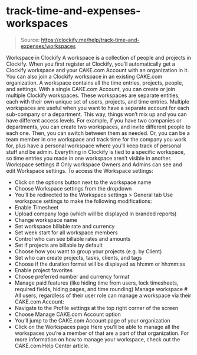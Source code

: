 # track-time-and-expenses-workspaces

> Source: https://clockify.me/help/track-time-and-expenses/workspaces

Workspace in Clockify
A workspace is a collection of people and projects in Clockify. When you first register at Clockify, you’ll automatically get a Clockify workspace and your CAKE.com Account with an organization in it.
You can also join a Clockify workspace in an existing CAKE.com organization. A workspace contains all the time entries, projects, people, and settings.
With a single CAKE.com Account, you can create or join multiple Clockify workspaces. These workspaces are separate entities, each with their own unique set of users, projects, and time entries.
Multiple workspaces are useful when you want to have a separate account for each sub-company or a department. This way, things won’t mix up and you can have different access levels.
For example, if you have two companies or departments, you can create two workspaces, and invite different people to each one. Then, you can switch between them as needed.
Or, you can be a team member in one workspace and track time for the company you work for, plus have a personal workspace where you’ll keep track of personal stuff and be admin.
Everything in Clockify is tied to a specific workspace, so time entries you made in one workspace aren’t visible in another.
Workspace settings #
Only workspace Owners and Admins can see and edit Workspace settings.
To access the Workspace settings:
- Click on the options button next to the workspace name
- Choose Workspace settings from the dropdown
- You’ll be redirected to the Workspace settings > General tab
Use workspace settings to make the following modifications:
- Enable Timesheet
- Upload company logo (which will be displayed in branded reports)
- Change workspace name
- Set workspace billable rate and currency
- Set week start for all workspace members
- Control who can see billable rates and amounts
- Set if projects are billable by default
- Choose how you want to group your projects (e.g. by Client)
- Set who can create projects, tasks, clients, and tags
- Choose if the duration format will be displayed as hh:mm or hh:mm:ss
- Enable project favorites
- Choose preferred number and currency format
- Manage paid features (like hiding time from users, lock timesheets, required fields, hiding pages, and time rounding)
Manage workspace #
All users, regardless of their user role can manage a workspace via their CAKE.com Account:
- Navigate to the Profile settings at the top right corner of the screen
- Choose Manage CAKE.com Account option
- You’ll jump to the CAKE.com Account page of your organization
- Click on the Workspaces page
Here you’ll be able to manage all the workspaces you’re a member of that are a part of that organization.
For more information on how to manage your workspace, check out the CAKE.com Help Center article.